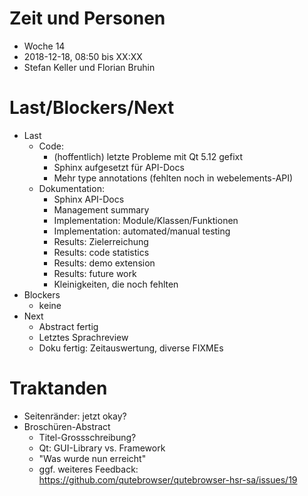 # Zeit und Personen

- Woche 14
- 2018-12-18, 08:50 bis XX:XX
- Stefan Keller und Florian Bruhin

# Last/Blockers/Next

- Last
  - Code:
    - (hoffentlich) letzte Probleme mit Qt 5.12 gefixt
    - Sphinx aufgesetzt für API-Docs
    - Mehr type annotations (fehlten noch in webelements-API)
  - Dokumentation:
    - Sphinx API-Docs
    - Management summary
    - Implementation: Module/Klassen/Funktionen
    - Implementation: automated/manual testing
    - Results: Zielerreichung
    - Results: code statistics
    - Results: demo extension
    - Results: future work
    - Kleinigkeiten, die noch fehlten
- Blockers
  - keine
- Next
  - Abstract fertig
  - Letztes Sprachreview
  - Doku fertig: Zeitauswertung, diverse FIXMEs
  
# Traktanden

- Seitenränder: jetzt okay?
- Broschüren-Abstract
  - Titel-Grossschreibung?
  - Qt: GUI-Library vs. Framework
  - "Was wurde nun erreicht"
  - ggf. weiteres Feedback: https://github.com/qutebrowser/qutebrowser-hsr-sa/issues/19
